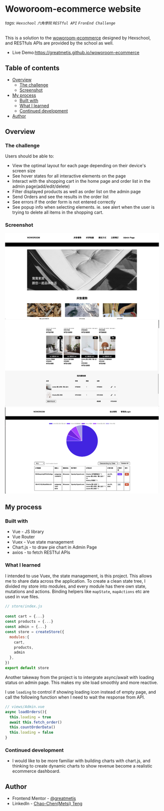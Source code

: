 # Woworoom-ecommerce website

###### tags: `Hexschool` `六角學院` `RESTful API` `FronEnd Challenge`

This is a solution to the [woworoom-ecommerce](https://xd.adobe.com/view/a48b8617-4588-4817-9062-b62130dce916-f1d8/) designed by Hexschool, and RESTfuls APIs are provided by the school as well.

- Live Demo:https://greatmetis.github.io/woworoom-ecommerce

## Table of contents

- [Overview](#overview)
  - [The challenge](#the-challenge)
  - [Screenshot](#screenshot)
- [My process](#my-process)
  - [Built with](#built-with)
  - [What I learned](#what-i-learned)
  - [Continued development](#continued-development)
- [Author](#author)

## Overview

### The challenge

Users should be able to:

- View the optimal layout for each page depending on their device's screen size
- See hover states for all interactive elements on the page
- Interact with the shopping cart in the home page and order list in the admin page(add/edit/delete)
- Filter displayed products as well as order list on the admin page
- Send Orders and see the results in the order list
- See errors if the order form is not entered correctly
- See popup info when selecting elements. ie. see alert when the user is trying to delete all items in the shopping cart.

### Screenshot

![](src/assets/screenshots/front-1.png)
![](src/assets/screenshots/front-2.png)
![](src/assets/screenshots/admin.png)

## My process

### Built with

- Vue - JS library
- Vue Router
- Vuex - Vue state management
- Chart.js - to draw pie chart in Admin Page
- axios - to fetch RESTful APIs

### What I learned

I intended to use Vuex, the state management, is this project. This allows me to share data across the application.
To create a clean state tree, I divided my store into modules, and every module has there own state, mutations and actions.
Binding helpers like `mapState`, `mapActions` etc are used in vue files.

```js
// store/index.js

const cart = {...}
const products = {...}
const admin = {...}
const store = createStore({
  modules:{
    cart,
    products,
    admin
  },
})
export default store
```

Another takeway from the project is to intergrate async/await with loading status on admin page. This makes my site load smoothly and more reactive.

I use `loading` to control if showing loading icon instead of empty page, and call the following function when I need to wait the response from API.

```js
// views/Admin.vue
async loadOrders(){
  this.loading = true
  await this.fetch_order()
  this.countOrderData()
  this.loading = false
}
```

### Continued development

- I would like to be more familiar with building charts with chart.js, and thinking to create dynamic charts to show revenue become a realistic ecommerce dashboard.

## Author

- Frontend Mentor - [@greatmetis](https://www.frontendmentor.io/profile/@greatmetis)
- LinkedIn - [Chao-Chen(Metsi) Teng](https://www.linkedin.com/in/chao-chen-metis-teng-614633123/)
